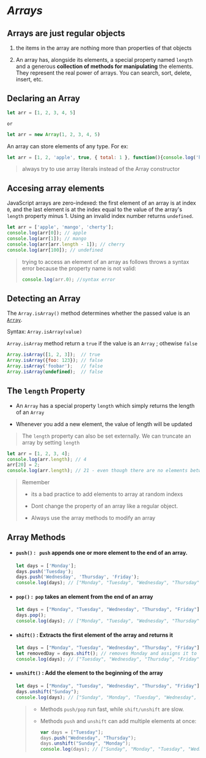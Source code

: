# *Arrays*

## Arrays are just regular objects

1. the items in the array are nothing more than properties of that objects

2. An array has, alongside its elements, a special property named `length` and a generous **collection of methods for manipulating** the elements. They represent the real power of arrays. You can search, sort, delete, insert, etc.

## Declaring an Array

```javascript
let arr = [1, 2, 3, 4, 5]
```

    or

```javascript
let arr = new Array(1, 2, 3, 4, 5)
```

An array can store elements of any type. For ex:

```javascript
let arr = [1, 2, 'apple', true, { total: 1 }, function(){console.log('hey')}, undefined, null]
```

> always try to use array literals instead of the Array constructor

## Accesing array elements

JavaScript arrays are zero-indexed: the first element of an array is at index `0`, and the last element is at the index equal to the value of the array's `length` property minus 1. Using an invalid index number returns `undefined`.

```javascript
let arr = ['apple', 'mango', 'cherty'];
console.log(arr[0]); // apple
console.log(arr[1]); // mango
console.log(arr[arr.length - 1]); // cherry
console.log(arr[100]); // undefined
```

> trying to access an element of an array as follows throws a syntax error because the property name is not valid: 
> 
> ```javascript
> console.log(arr.0); //syntax error
> ```

## Detecting an Array

The `Array.isArray()` method determines whether the passed value is an [`Array`](https://developer.mozilla.org/en-US/docs/Web/JavaScript/Reference/Global_Objects/Array "The JavaScript Array object is a global object that is used in the construction of arrays; which are high-level, list-like objects.").

Syntax:      `Array.isArray(value)`

`Array.isArray` method return a `true` if the value is an `Array` ; othewise `false`

```javascript
Array.isArray([1, 2, 3]);  // true
Array.isArray({foo: 123}); // false
Array.isArray('foobar');   // false
Array.isArray(undefined);  // false
```

## The `length` Property

- An `Array` has a special property `length` which simply returns the length of an `Array`

- Whenever you add a new element, the value of length will be updated

>  The `length` property can also be set externally. We can truncate an array by setting `length`

```javascript
let arr = [1, 2, 3, 4];
console.log(arr.length); // 4
arr[20] = 2; 
console.log(arr.length); // 21 - even though there are no elements between index 5 and 19
```

> Remember
> 
> - its a bad practice to add elements to array at random indexs
> 
> - Dont change the property of an array like a regular object.
> 
> - Always use the array methods to modify an array

## Array Methods

- #### `push()` :   `push`  appends one or more element to the end of an array.
  
  ```javascript
  let days = ['Monday'];
  days.push('Tuesday');
  days.push('Wednesday', 'Thursday', 'Friday');
  console.log(days); // ["Monday", "Tuesday", "Wednesday", "Thursday", "Friday"]
  ```

- #### `pop()` :  `pop`  takes an element from the end of an array
  
  ```javascript
  let days = ["Monday", "Tuesday", "Wednesday", "Thursday", "Friday"];
  days.pop();
  console.log(days); // ["Monday", "Tuesday", "Wednesday", "Thursday"]
  ```

- #### `shift()` : Extracts the first element of the array and returns it
  
  ```javascript
  let days = ["Monday", "Tuesday", "Wednesday", "Thursday", "Friday"];
  let removedDay = days.shift(); // removes Monday and assigns it to removedDay;
  console.log(days); // ["Tuesday", "Wednesday", "Thursday", "Friday"]
  ```

- #### `unshift()` : Add the element to the beginning of the array
  
  ```javascript
  let days = ["Monday", "Tuesday", "Wednesday", "Thursday", "Friday"];
  days.unshift("Sunday");
  console.log(days); // ["Sunday", "Monday", "Tuesday", "Wednesday", "Thursday", "Friday"];
  ```
  
  > - Methods `push/pop` run fast, while `shift/unshift` are slow.
  > 
  > - Methods `push` and `unshift` can add multiple elements at once:
  >   
  >   ```javascript
  >   var days = ["Tuesday"];
  >   days.push("Wednesday", "Thursday");
  >   days.unshift("Sunday", "Monday");
  >   console.log(days); // ["Sunday", "Monday", "Tuesday", "Wednesday", "Thursday"]
  >   ```



##### 



